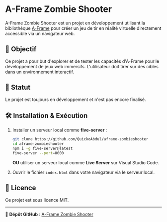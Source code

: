 # A-Frame Zombie Shooter

A-Frame Zombie Shooter est un projet en développement utilisant la bibliothèque [A-Frame](https://aframe.io/) pour créer un jeu de tir en réalité virtuelle directement accessible via un navigateur web.

## 🚀 Objectif

Ce projet a pour but d'explorer et de tester les capacités d'A-Frame pour le développement de jeux web immersifs. L'utilisateur doit tirer sur des cibles dans un environnement interactif.

## 📌 Statut

Le projet est toujours en développement et n'est pas encore finalisé.

## 🛠 Installation & Exécution

1. Installer un serveur local comme **five-server** :

   ```sh
   git clone https://github.com/QuickoAbdul/aframe-zombieshooter
   cd aframe-zombieshooter
   npm i -g five-server@latest
   five-server --port=8000
   ```

   **OU** utiliser un serveur local comme **Live Server** sur Visual Studio Code.

2. Ouvrir le fichier `index.html` dans votre navigateur via le serveur local.

## 📜 Licence

Ce projet est sous licence MIT.

---

📌 **Dépôt GitHub** : [A-Frame Zombie Shooter](https://github.com/QuickoAbdul/aframe-zombieshooter)

